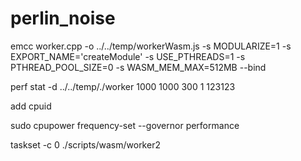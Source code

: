 # perlin_noise
emcc worker.cpp -o ../../temp/workerWasm.js     -s MODULARIZE=1     -s EXPORT_NAME='createModule'     -s USE_PTHREADS=1     -s PTHREAD_POOL_SIZE=0     -s  WASM_MEM_MAX=512MB     --bind

perf stat -d ../../temp/./worker 1000 1000 300 1 123123

add cpuid

sudo cpupower frequency-set --governor performance

taskset -c 0 ./scripts/wasm/worker2